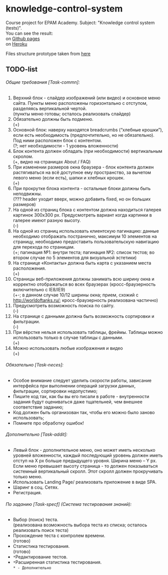 # knowledge-control-system
Course project for EPAM Academy. Subject: "Knowledge control system (tests)".
<br/>You can see the result:
<br/>on [Github pages](https://goodwin64.github.io/knowledge-control-system/)
<br/>on [Heroku](https://knowledge-control-system.herokuapp.com/)

Files structure prototype taken from [here](https://github.com/focusaurus/express_code_structure)

## TODO-list
###### Общие требования [Task-commn]:
1. Верхний блок - слайдер изображений (или видео) и основное меню сайта. Пункты меню расположены горизонтально с отступом, разделяясь вертикальной чертой.
    <br/>(пункты меню готовы; осталось реализовать слайдер)
2. Обязательно должны быть подменю.
    <br/>(+)
3. Основной блок: наверху находятся breadcrumbs (“хлебные крошки”), если есть необходимость (предпочтительно, но не обязательно). Под ними расположен блок с контентом.
    <br/>(?; нет необходимости - 1 уровень вложенности)
4. Блок контента должен обладать (при необходимости) вертикальным скролом.
    <br/>(+, видно на страницах About / FAQ)
5. При изменении размеров окна браузера - блок контента должен растягиваться на всё доступное ему пространство, за вычетом левого меню (если есть), шапки и хлебных крошек.
    <br/>(+)
6. При прокрутке блока контента - остальные блоки должны быть неподвижны.
    <br/>(??? header уходит вверх, можно добавить fixed, но он больших размеров)
7. На одной из страниц блока с контентом должна находиться галерея картинок 300x300 px. Предусмотреть вариант когда картинки в галерее имеют разную высоту.
    <br/>(-)
8. На одной из страниц использовать клиентскую пагинацию: данные необходимо отображать постранично, максимум 10 элементов на страницу, необходимо предоставить пользовательскую навигацию для перехода по страницам.
    <br/>(+; пагинация №1: внутри теста; пагинация №2: список тестов; во втором случае по 5 элементов для визуальной эстетики)
9. На странице «Контакты» должна быть карта с указанием места расположения.
    <br/>(+)
10. Страницы веб-приложения должны занимать всю ширину окна и корректно отображаться во всех браузерах (кросс-браузерность включительно с IE8/IE9)
    <br/>(+-; в данном случае 10/12 ширины окна; прием, схожий с http://worldoftanks.ru/; кросс-браузерность реализована частично)
11. Предусмотреть возможность поиска по сайту.
    <br/>(-)
12. На странице с данными должна быть возможность сортировки и фильтрации.
    <br/>(-)
13. При вёрстке нельзя использовать таблицы, фреймы. Таблицы можно использовать только в случае таблицы с данными.
    <br/>(+)
14. Можно использовать любые изображения и видео
    <br/>(+)
 
###### Обязательно [Task-neces]:
- Особое внимание следует уделить скорости работы, зависание интерфейса при выполнении операций загрузки данных, фильтрации, сортировки недопустимо;
- Пишите код так, как бы вы его писали в работе - внутренности задания будут оцениваться даже тщательней, чем внешнее соответствие заданию;
- Код должен быть организован так, чтобы его можно было заново использовать;
- Помните про обработку ошибок!
 
###### Дополнительно [Task-addit]:
- Левый блок - дополнительное меню, оно может иметь несколько уровней вложенности, каждый последующий уровень должен иметь отступ на Х px больше предыдущего уровня. Ширина меню – Y px. Если меню превышает высоту страница - то должен показываться системный вертикальный скролл. Этот скролл должен прокручивать только меню.
- Использовать Landing Page/ реализовать приложение в виде SPA.
- Шаринг в соц. Сетях.
- Регистрация.

###### По заданию [Task-specf] (Система тестирования знаний):
- Выбор (поиск) теста.
    <br/>(реализована возможность выбора теста из списка; осталось реализовать поиск теста)
- Прохождение теста с контролем времени.
    <br/>(готово)
- Статистика тестирования.
    <br/>(готово)
- `*`Редактирование тестов. 
- `*`Расширенная статистика тестирования.<br>
`* - Дополнительно`
